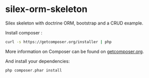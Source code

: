 silex-orm-skeleton
==================

Silex skeleton with doctrine ORM, bootstrap and a CRUD example.

Install composer :
```bash
curl -s https://getcomposer.org/installer | php
```
More information on Composer can be found on [getcomposer.org](http://getcomposer.org/).

And install your dependencies:

```bash
php composer.phar install
```
